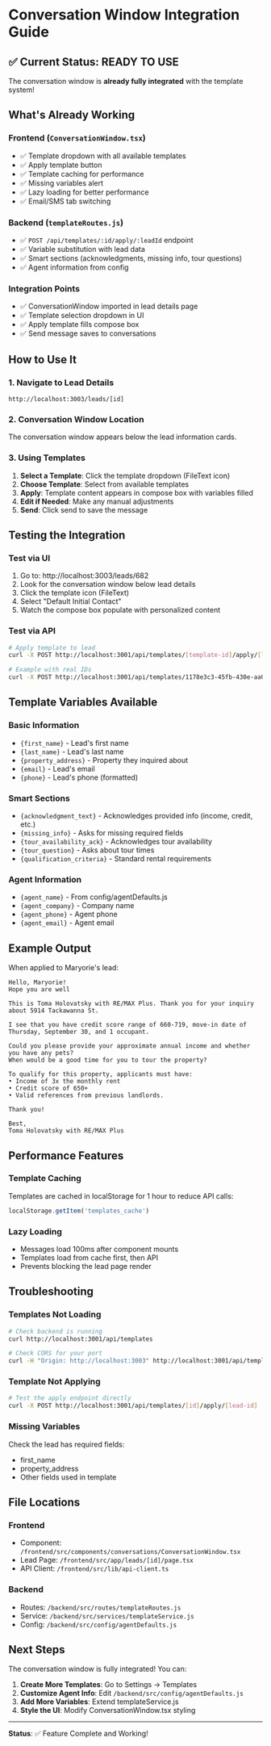 # Conversation Window Integration Guide

## ✅ Current Status: READY TO USE

The conversation window is **already fully integrated** with the template system!

## What's Already Working

### Frontend (`ConversationWindow.tsx`)
- ✅ Template dropdown with all available templates
- ✅ Apply template button
- ✅ Template caching for performance
- ✅ Missing variables alert
- ✅ Lazy loading for better performance
- ✅ Email/SMS tab switching

### Backend (`templateRoutes.js`)
- ✅ `POST /api/templates/:id/apply/:leadId` endpoint
- ✅ Variable substitution with lead data
- ✅ Smart sections (acknowledgments, missing info, tour questions)
- ✅ Agent information from config

### Integration Points
- ✅ ConversationWindow imported in lead details page
- ✅ Template selection dropdown in UI
- ✅ Apply template fills compose box
- ✅ Send message saves to conversations

## How to Use It

### 1. Navigate to Lead Details
```
http://localhost:3003/leads/[id]
```

### 2. Conversation Window Location
The conversation window appears below the lead information cards.

### 3. Using Templates

1. **Select a Template**: Click the template dropdown (FileText icon)
2. **Choose Template**: Select from available templates
3. **Apply**: Template content appears in compose box with variables filled
4. **Edit if Needed**: Make any manual adjustments
5. **Send**: Click send to save the message

## Testing the Integration

### Test via UI
1. Go to: http://localhost:3003/leads/682
2. Look for the conversation window below lead details
3. Click the template icon (FileText)
4. Select "Default Initial Contact"
5. Watch the compose box populate with personalized content

### Test via API
```bash
# Apply template to lead
curl -X POST http://localhost:3001/api/templates/[template-id]/apply/[lead-id]

# Example with real IDs
curl -X POST http://localhost:3001/api/templates/1178e3c3-45fb-430e-aa0a-df9d2f0961ec/apply/682
```

## Template Variables Available

### Basic Information
- `{first_name}` - Lead's first name
- `{last_name}` - Lead's last name
- `{property_address}` - Property they inquired about
- `{email}` - Lead's email
- `{phone}` - Lead's phone (formatted)

### Smart Sections
- `{acknowledgment_text}` - Acknowledges provided info (income, credit, etc.)
- `{missing_info}` - Asks for missing required fields
- `{tour_availability_ack}` - Acknowledges tour availability
- `{tour_question}` - Asks about tour times
- `{qualification_criteria}` - Standard rental requirements

### Agent Information
- `{agent_name}` - From config/agentDefaults.js
- `{agent_company}` - Company name
- `{agent_phone}` - Agent phone
- `{agent_email}` - Agent email

## Example Output

When applied to Maryorie's lead:
```
Hello, Maryorie!
Hope you are well

This is Toma Holovatsky with RE/MAX Plus. Thank you for your inquiry about 5914 Tackawanna St.

I see that you have credit score range of 660-719, move-in date of Thursday, September 30, and 1 occupant. 

Could you please provide your approximate annual income and whether you have any pets? 
When would be a good time for you to tour the property? 

To qualify for this property, applicants must have:
• Income of 3x the monthly rent
• Credit score of 650+
• Valid references from previous landlords.

Thank you!

Best,
Toma Holovatsky with RE/MAX Plus
```

## Performance Features

### Template Caching
Templates are cached in localStorage for 1 hour to reduce API calls:
```javascript
localStorage.getItem('templates_cache')
```

### Lazy Loading
- Messages load 100ms after component mounts
- Templates load from cache first, then API
- Prevents blocking the lead page render

## Troubleshooting

### Templates Not Loading
```bash
# Check backend is running
curl http://localhost:3001/api/templates

# Check CORS for your port
curl -H "Origin: http://localhost:3003" http://localhost:3001/api/templates
```

### Template Not Applying
```bash
# Test the apply endpoint directly
curl -X POST http://localhost:3001/api/templates/[id]/apply/[lead-id]
```

### Missing Variables
Check the lead has required fields:
- first_name
- property_address
- Other fields used in template

## File Locations

### Frontend
- Component: `/frontend/src/components/conversations/ConversationWindow.tsx`
- Lead Page: `/frontend/src/app/leads/[id]/page.tsx`
- API Client: `/frontend/src/lib/api-client.ts`

### Backend
- Routes: `/backend/src/routes/templateRoutes.js`
- Service: `/backend/src/services/templateService.js`
- Config: `/backend/src/config/agentDefaults.js`

## Next Steps

The conversation window is fully integrated! You can:

1. **Create More Templates**: Go to Settings → Templates
2. **Customize Agent Info**: Edit `/backend/src/config/agentDefaults.js`
3. **Add More Variables**: Extend templateService.js
4. **Style the UI**: Modify ConversationWindow.tsx styling

---

**Status**: ✅ Feature Complete and Working!